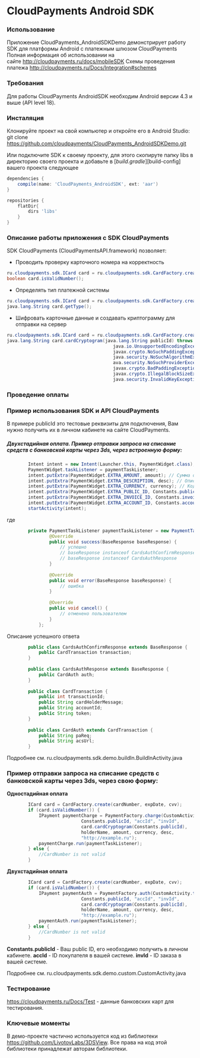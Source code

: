 CloudPayments Android SDK
=====================
### Использование

Приложение CloudPayments_AndroidSDKDemo демонстрирует работу SDK для платформы Android с платежным шлюзом CloudPayments
Полная информация об использовании на сайте http://cloudpayments.ru/docs/mobileSDK
Схемы проведения платежа http://cloudpayments.ru/Docs/Integration#schemes

### Требования
Для работы CloudPayments AndroidSDK необходим Android версии 4.3 и выше (API level 18).
### Инсталяция
Клонируйте проект на свой компьютер и откройте его в Android Studio:
git clone https://github.com/cloudpayments/CloudPayments_AndroidSDKDemo.git

Или подключите SDK к своему проекту, для этого скопируте папку libs в директорию своего проекта и добавьте в [_build.gradle_][build-config] вашего проекта следующее
```groovy
dependencies {
    compile(name: 'CloudPayments_AndroidSDK', ext: 'aar')
}

repositories {
    flatDir{
        dirs 'libs'
    }
}
```
### Описание работы приложения с SDK CloudPayments

SDK CloudPayments (CloudPaymentsAPI.framework) позволяет:
* Проводить проверку карточного номера на корректность  
```java  
ru.cloudpayments.sdk.ICard card = ru.cloudpayments.sdk.CardFactory.create(java.lang.String number);
boolean card.isValidNumber();
```
* Определять тип платежной системы
```java
ru.cloudpayments.sdk.ICard card = ru.cloudpayments.sdk.CardFactory.create(java.lang.String number);
java.lang.String card.getType();
```
* Шифровать карточные данные и создавать криптограмму для отправки на сервер
```java
ru.cloudpayments.sdk.ICard card = ru.cloudpayments.sdk.CardFactory.create(java.lang.String number);
java.lang.String card.cardCryptogram(java.lang.String publicId) throws 
                                        java.io.UnsupportedEncodingException, 
                                        javax.crypto.NoSuchPaddingException, 
                                        java.security.NoSuchAlgorithmException,                   
                                        ava.security.NoSuchProviderException, 
                                        javax.crypto.BadPaddingException, 
                                        javax.crypto.IllegalBlockSizeException,                     
                                        java.security.InvalidKeyException;
```
### Проведение оплаты

### Пример использования SDK и API CloudPayments 

В примере publicId это тестовые реквизиты для подключения, Вам нужно получить их в личном кабинете на сайте CloudPayments.

##### Двухстадийная оплата. Пример отправки запроса на списание средств с банковской карты через 3ds, через встроенную форму:
```java
        Intent intent = new Intent(Launcher.this, PaymentWidget.class);
        PaymentWidget.taskListener = paymentTaskListener;
        intent.putExtra(PaymentWidget.EXTRA_AMOUNT, amount); // Сумма оплаты
        intent.putExtra(PaymentWidget.EXTRA_DESCRIPTION, desc); // Описание
        intent.putExtra(PaymentWidget.EXTRA_CURRENCY, currency); // Код валюты
        intent.putExtra(PaymentWidget.EXTRA_PUBLIC_ID, Constants.publicId); // Ваш public ID
        intent.putExtra(PaymentWidget.EXTRA_INVOICE_ID, Constants.invoiceId); // ID заказа в вашей системе
        intent.putExtra(PaymentWidget.EXTRA_ACCOUNT_ID, Constants.accountId); // ID покупателя в вашей системе
        startActivity(intent);
```

где
```java     
        private PaymentTaskListener paymentTaskListener = new PaymentTaskListener() {
                @Override
                public void success(BaseResponse baseResponse) {
                    // успешно 
                    // baseResponse instanceof CardsAuthConfirmResponse - оплата 3ds
                    // baseResponse instanceof CardsAuthResponse
                }
        
                @Override
                public void error(BaseResponse baseResponse) {
                    // ошибка
                }
        
                @Override
                public void cancel() {
                    // отменено пользователем
                }
            };
```

Описание успешного ответа
```java
        public class CardsAuthConfirmResponse extends BaseResponse {
            public CardTransaction transaction;
        }
        
        public class CardsAuthResponse extends BaseResponse {
            public CardAuth auth;
        }
        
        public class CardTransaction {
            public int transactionId;
            public String cardHolderMessage;
            public String accountId;
            public String token;
        }
        
        public class CardAuth extends CardTransaction {
            public String paReq;
            public String acsUrl;
        }
```
Подробнее см. ru.cloudpayments.sdk.demo.buildIn.BuildInActivity.java

### Пример отправки запроса на списание средств с банковской карты через 3ds, через свою форму:

**Одностадийная оплата**

```java
        ICard card = CardFactory.create(cardNumber, expDate, cvv);
        if (card.isValidNumber()) {
            IPayment paymentCharge = PaymentFactory.charge(CustomActivity.this,
                            Constants.publicId, "accId", "invId",
                            card.cardCryptogram(Constants.publicId),
                            holderName, amount, currency, desc,
                            "http://example.ru");
            paymentCharge.run(paymentTaskListener);
        } else {
            //CardNumber is not valid
        }
```

**Двухстадийная оплата**

```java
        ICard card = CardFactory.create(cardNumber, expDate, cvv);
        if (card.isValidNumber()) {
            IPayment paymentAuth = PaymentFactory.auth(CustomActivity.this,
                            Constants.publicId, "accId", "invId",
                            card.cardCryptogram(Constants.publicId),
                            holderName, amount, currency, desc,
                            "http://example.ru");
            paymentAuth.run(paymentTaskListener);
        } else {
            //CardNumber is not valid
        }
```
**Constants.publicId** - Ваш public ID, его необходимо получить в личном кабинете.
**accId** - ID покупателя в вашей системе.
**invId** - ID заказа в вашей системе.

Подробнее см. ru.cloudpayments.sdk.demo.custom.CustomActivity.java

### Тестирование
https://cloudpayments.ru/Docs/Test - данные банковских карт для тестирования.

### Ключевые моменты

В демо-проекте частично используется код из библиотеки https://github.com/LivotovLabs/3DSView. Все права на код этой библиотеки принадлежат авторам библиотеки.